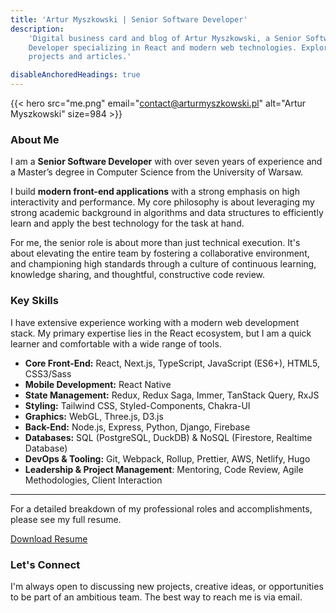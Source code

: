 ```yaml
---
title: 'Artur Myszkowski | Senior Software Developer'
description:
    'Digital business card and blog of Artur Myszkowski, a Senior Software
    Developer specializing in React and modern web technologies. Explore my
    projects and articles.'

disableAnchoredHeadings: true
---
```


{{< hero src="me.png" email="contact@arturmyszkowski.pl" alt="Artur Myszkowski" size=984 >}}

### About Me

I am a **Senior Software Developer** with over seven years of experience and a
Master’s degree in Computer Science from the University of Warsaw.

I build **modern front-end applications** with a strong emphasis on high
interactivity and performance. My core philosophy is about leveraging my strong
academic background in algorithms and data structures to efficiently learn and
apply the best technology for the task at hand.

For me, the senior role is about more than just technical execution. It's about
elevating the entire team by fostering a collaborative environment, and
championing high standards through a culture of continuous learning, knowledge
sharing, and thoughtful, constructive code review.

### Key Skills

I have extensive experience working with a modern web development stack. My
primary expertise lies in the React ecosystem, but I am a quick learner and
comfortable with a wide range of tools.

- **Core Front-End:** React, Next.js, TypeScript, JavaScript (ES6+), HTML5,
  CSS3/Sass
- **Mobile Development:** React Native
- **State Management:** Redux, Redux Saga, Immer, TanStack Query, RxJS
- **Styling:** Tailwind CSS, Styled-Components, Chakra-UI
- **Graphics:** WebGL, Three.js, D3.js
- **Back-End:** Node.js, Express, Python, Django, Firebase
- **Databases:** SQL (PostgreSQL, DuckDB) & NoSQL (Firestore, Realtime Database)
- **DevOps & Tooling:** Git, Webpack, Rollup, Prettier, AWS, Netlify, Hugo
- **Leadership & Project Management**: Mentoring, Code Review, Agile
  Methodologies, Client Interaction

---

For a detailed breakdown of my professional roles and accomplishments, please
see my full resume.

<a href="/files/Artur_Myszkowski_Resume_2025_v4.pdf" class="hero-link" target="_blank" rel="noopener noreferrer">Download
Resume</a>

### Let's Connect

I'm always open to discussing new projects, creative ideas, or opportunities to
be part of an ambitious team. The best way to reach me is via email.

<a class="hero-link" target="_blank" rel="noopener noreferrer" title="Email"></a>
